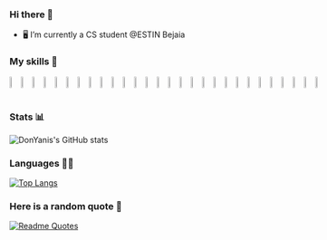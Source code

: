 ### Hi there 👋
- 🖥 I’m currently a CS student @ESTIN Bejaia <br /> 

### My skills 🧩
<div style="display: flex";>
  
<img src="https://raw.githubusercontent.com/yurijserrano/Github-Profile-Readme-Logos/042e36c55d4d757621dedc4f03108213fbb57ec4/programming%20languages/python.svg" style="width : 8%;">
  
<img src="https://raw.githubusercontent.com/yurijserrano/Github-Profile-Readme-Logos/042e36c55d4d757621dedc4f03108213fbb57ec4/programming%20languages/c.svg" style="width : 8%;">
  
<img src="https://raw.githubusercontent.com/yurijserrano/Github-Profile-Readme-Logos/042e36c55d4d757621dedc4f03108213fbb57ec4/programming%20languages/java.svg" style="width : 8%;">
  
<img src="https://raw.githubusercontent.com/yurijserrano/Github-Profile-Readme-Logos/042e36c55d4d757621dedc4f03108213fbb57ec4/programming%20languages/javascript.svg" style="width : 8%;">

<img src="https://raw.githubusercontent.com/yurijserrano/Github-Profile-Readme-Logos/042e36c55d4d757621dedc4f03108213fbb57ec4/frameworks/nodejs.svg" style="width : 8%;">
  
 <img src="https://raw.githubusercontent.com/yurijserrano/Github-Profile-Readme-Logos/042e36c55d4d757621dedc4f03108213fbb57ec4/others/html.svg" style="width : 8%;">
  
<img src="https://raw.githubusercontent.com/yurijserrano/Github-Profile-Readme-Logos/042e36c55d4d757621dedc4f03108213fbb57ec4/others/css.svg" style="width : 8%;">
  
<img src="https://raw.githubusercontent.com/yurijserrano/Github-Profile-Readme-Logos/042e36c55d4d757621dedc4f03108213fbb57ec4/databases/mysql.svg" style="width : 8%;">
  
<img src="https://raw.githubusercontent.com/yurijserrano/Github-Profile-Readme-Logos/042e36c55d4d757621dedc4f03108213fbb57ec4/frameworks/django.svg" style="width : 8%;">
  
<img src="https://raw.githubusercontent.com/yurijserrano/Github-Profile-Readme-Logos/042e36c55d4d757621dedc4f03108213fbb57ec4/databases/mongodb.svg" style="width : 9%;">
  
<img src="https://raw.githubusercontent.com/yurijserrano/Github-Profile-Readme-Logos/042e36c55d4d757621dedc4f03108213fbb57ec4/ides/eclipse.svg" style="width : 8%;">

 <img src="https://www.vectorlogo.zone/logos/jupyter/jupyter-ar21.svg" style="width : 12%;">
  
<img src="https://raw.githubusercontent.com/yurijserrano/Github-Profile-Readme-Logos/042e36c55d4d757621dedc4f03108213fbb57ec4/others/git.svg" style="width : 8%;">
  

<img src="https://raw.githubusercontent.com/yurijserrano/Github-Profile-Readme-Logos/042e36c55d4d757621dedc4f03108213fbb57ec4/others/npm.svg" style="width : 8%;">
  
<img src="https://raw.githubusercontent.com/yurijserrano/Github-Profile-Readme-Logos/042e36c55d4d757621dedc4f03108213fbb57ec4/text%20editors/vscode.svg" style="width : 7%;">
  
<img src="https://raw.githubusercontent.com/yurijserrano/Github-Profile-Readme-Logos/042e36c55d4d757621dedc4f03108213fbb57ec4/text%20editors/notepad++.png" style="width : 7%;">
  
<img src="https://raw.githubusercontent.com/yurijserrano/Github-Profile-Readme-Logos/042e36c55d4d757621dedc4f03108213fbb57ec4/tools/figma.png" style="width : 4%;">
 
   
<img src="https://raw.githubusercontent.com/yurijserrano/Github-Profile-Readme-Logos/042e36c55d4d757621dedc4f03108213fbb57ec4/cloud/github.svg" style="width : 8%;">
  
<img src="https://www.vectorlogo.zone/logos/expressjs/expressjs-ar21.svg" style="width : 9%;">
  
<img src="https://www.vectorlogo.zone/logos/pugjs/pugjs-icon.svg" style="width : 7%;">
  
<img src="https://upload.wikimedia.org/wikipedia/commons/thumb/e/ed/Pandas_logo.svg/512px-Pandas_logo.svg.png?20200209204934" style="width : 10%;">
  
<img src="https://www.vectorlogo.zone/logos/tensorflow/tensorflow-icon.svg" style="width : 7%;">
  
<img src="https://www.vectorlogo.zone/logos/sass-lang/sass-lang-ar21.svg" style="width : 8%;">
  
<img src="https://www.django-rest-framework.org/img/logo.png" style="width : 12%;">
  
<img src="https://upload.wikimedia.org/wikipedia/commons/thumb/0/05/Scikit_learn_logo_small.svg/260px-Scikit_learn_logo_small.svg.png?20180808062052" style="width : 8%;">
  
<img src="https://upload.wikimedia.org/wikipedia/commons/thumb/4/4b/Kali_Linux_2.0_wordmark.svg/langfr-1024px-Kali_Linux_2.0_wordmark.svg.png" style="width : 8%;">

<img src="https://github.com/bablubambal/All_logo_and_pictures/blob/main/social%20icons/linux.svg" style="width : 6%;">
<img src="https://www.vectorlogo.zone/logos/neo4j/neo4j-ar21.svg" style="width : 15%;">
 </div>
<br /> 

### Stats 📊
![DonYanis's GitHub stats](https://github-readme-stats.vercel.app/api?username=DonYanis&show_icons=true&theme=radical) <br />

### Languages 👨‍💻
[![Top Langs](https://github-readme-stats.vercel.app/api/top-langs/?username=DonYanis&layout=compact)](https://github.com/anuraghazra/github-readme-stats) <br /> 

### Here is a random quote 💬
[![Readme Quotes](https://quotes-github-readme.vercel.app/api?type=horizontal&theme=dark)](https://github.com/piyushsuthar/github-readme-quotes)


<!--
![Jokes Card](https://readme-jokes.vercel.app/api)

[![trophy](https://github-profile-trophy.vercel.app/?username=DonYanis&theme=onedark)](https://github.com/ryo-ma/github-profile-trophy)
-->
